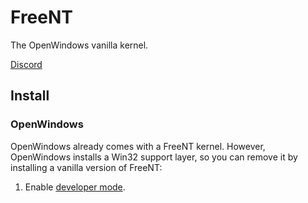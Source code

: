 # FreeNT

The OpenWindows vanilla kernel.

[Discord](https://discord.gg/XKgS4VMmSA)

## Install

### OpenWindows

OpenWindows already comes with a FreeNT kernel. However, OpenWindows installs a Win32 support layer,
so you can remove it by installing a vanilla version of FreeNT:

1. Enable [developer mode](https://freent-project.github.io/openwindows11-docs/dev-mode).
